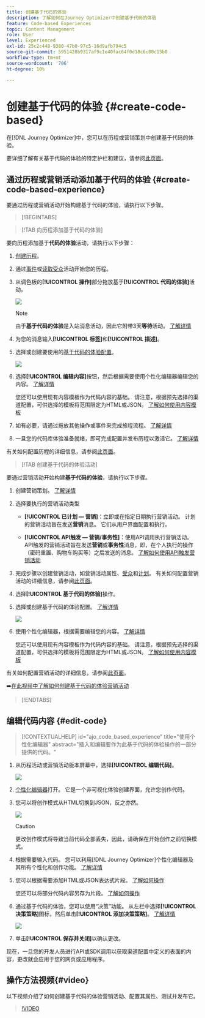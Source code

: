 ```yaml
---
title: 创建基于代码的体验
description: 了解如何在Journey Optimizer中创建基于代码的体验
feature: Code-based Experiences
topic: Content Management
role: User
level: Experienced
exl-id: 25c2c448-9380-47b0-97c5-16d9afb794c5
source-git-commit: 5951428b9317af9c1e40fac64f0d18c6c80c15b0
workflow-type: tm+mt
source-wordcount: '706'
ht-degree: 10%

---
```


# 创建基于代码的体验 {#create-code-based}

在[!DNL Journey Optimizer]中，您可以在历程或营销策划中创建基于代码的体验。

要详细了解有关基于代码的体验的特定护栏和建议，请参阅[此页面](code-based-prerequisites.md)。

## 通过历程或营销活动添加基于代码的体验 {#create-code-based-experience}

要通过历程或营销活动开始构建基于代码的体验，请执行以下步骤。

>[!BEGINTABS]

>[!TAB 向历程添加基于代码的体验]

要向历程添加基于&#x200B;**代码的体验**&#x200B;活动，请执行以下步骤：

1. [创建历程](../building-journeys/journey-gs.md)。

1. 通过[事件](../building-journeys/general-events.md)或[读取受众](../building-journeys/read-audience.md)活动开始您的历程。

1. 从调色板的&#x200B;**[!UICONTROL 操作]**&#x200B;部分拖放基于&#x200B;**[!UICONTROL 代码的体验]**&#x200B;活动。

   ![](assets/code-based-activity-journey.png)

   >[!NOTE]
   >
   >由于&#x200B;**基于代码的体验**&#x200B;是入站消息活动，因此它附带3天&#x200B;**等待**&#x200B;活动。 [了解详情](../building-journeys/wait-activity.md#auto-wait-node)

1. 为您的消息输入&#x200B;**[!UICONTROL 标签]**&#x200B;和&#x200B;**[!UICONTROL 描述]**。

1. 选择或创建要使用的[基于代码的体验配置](code-based-configuration.md)。

   ![](assets/code-based-activity-config.png)

1. 选择&#x200B;**[!UICONTROL 编辑内容]**&#x200B;按钮，然后根据需要使用个性化编辑器编辑您的内容。 [了解详情](#edit-code)

   您还可以使用现有内容模板作为代码内容的基础。 请注意，根据预先选择的渠道配置，可供选择的模板将范围限定为HTML或JSON。 [了解如何使用内容模板](../content-management/use-content-templates.md)

1. 如有必要，请通过拖放其他操作或事件来完成旅程流程。 [了解详情](../building-journeys/about-journey-activities.md)

1. 一旦您的代码库体验准备就绪，即可完成配置并发布历程以激活它。 [了解详情](../building-journeys/publishing-the-journey.md)

有关如何配置历程的详细信息，请参阅[此页面](../building-journeys/journey-gs.md)。

>[!TAB 创建基于代码的体验活动]

要通过营销活动开始构建&#x200B;**基于代码的体验**，请执行以下步骤。

1. 创建营销策划。 [了解详情](../campaigns/create-campaign.md)

1. 选择要执行的营销活动类型

   * **[!UICONTROL 已计划 — 营销]**：立即或在指定日期执行营销活动。 计划的营销活动旨在发送&#x200B;**营销**&#x200B;消息。 它们从用户界面配置和执行。

   * **[!UICONTROL API触发 — 营销/事务性]**：使用API调用执行营销活动。 API触发的营销活动旨在发送&#x200B;**营销**&#x200B;或&#x200B;**事务性**&#x200B;消息，即，在个人执行的操作（密码重置、购物车购买等）之后发送的消息。 [了解如何使用API触发营销活动](../campaigns/api-triggered-campaigns.md)

1. 完成步骤以创建营销活动，如营销活动属性、[受众](../audience/about-audiences.md)和[计划](../campaigns/create-campaign.md#schedule)。 有关如何配置营销活动的详细信息，请参阅[此页面](../campaigns/get-started-with-campaigns.md)。

1. 选择&#x200B;**[!UICONTROL 基于代码的体验]**&#x200B;操作。

1. 选择或创建基于代码的体验配置。 [了解详情](code-based-configuration.md)

   ![](assets/code-based-campaign-surface.png)

1. 使用个性化编辑器，根据需要编辑您的内容。 [了解详情](#edit-code)

   您还可以使用现有内容模板作为代码内容的基础。 请注意，根据预先选择的渠道配置，可供选择的模板将范围限定为HTML或JSON。 [了解如何使用内容模板](../content-management/use-content-templates.md)

   <!--![](assets/code-based-campaign-edit-content.png)-->

有关如何配置营销活动的详细信息，请参阅[此页面](../campaigns/get-started-with-campaigns.md)。

➡️[在此视频中了解如何创建基于代码的体验营销活动](#video)

>[!ENDTABS]

## 编辑代码内容 {#edit-code}

>[!CONTEXTUALHELP]
>id="ajo_code_based_experience"
>title="使用个性化编辑器"
>abstract="插入和编辑要作为此基于代码的体验操作的一部分提供的代码。"

<!-- additional-url="https://experienceleague.adobe.com/docs/journey-optimizer/using/content-management/personalization/expression-editor/personalization-build-expressions.html" text="Get started with the personalization editor"-->

1. 从历程活动或营销活动版本屏幕中，选择&#x200B;**[!UICONTROL 编辑代码]**。

   ![](assets/code-based-campaign-edit-code.png)

1. [个性化编辑器](../personalization/personalization-build-expressions.md)打开。 它是一个非可视化体验创建界面，允许您创作代码。

1. 您可以将创作模式从HTML切换到JSON，反之亦然。

   ![](assets/code-based-campaign-code-editor.png)

   >[!CAUTION]
   >
   >更改创作模式将导致当前代码全部丢失，因此，请确保在开始创作之前切换模式。

1. 根据需要输入代码。 您可以利用[!DNL Journey Optimizer]个性化编辑器及其所有个性化和创作功能。 [了解详情](../personalization/personalization-build-expressions.md)

1. 您可以根据需要添加HTML或JSON表达式片段。 [了解如何操作](../personalization/use-expression-fragments.md)

   您还可以将部分代码内容另存为片段。 [了解如何操作](../content-management/fragments.md#save-as-expression-fragment)

1. 通过基于代码的体验，您可以使用“决策”功能。 从左栏中选择&#x200B;**[!UICONTROL 决策策略]**&#x200B;图标，然后单击&#x200B;**[!UICONTROL 添加决策策略]**。 [了解详情](../experience-decisioning/create-decision.md)

   ![](assets/code-based-campaign-create-decision.png)

1. 单击&#x200B;**[!UICONTROL 保存并关闭]**&#x200B;以确认更改。

现在，一旦您的开发人员进行API或SDK调用以获取渠道配置中定义的表面的内容，更改就会应用于您的网页或应用程序。

## 操作方法视频{#video}

以下视频介绍了如何创建基于代码的体验营销活动、配置其属性、测试并发布它。

>[!VIDEO](https://video.tv.adobe.com/v/3428868/?quality=12&learn=on)

